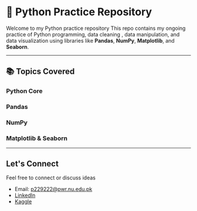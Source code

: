 # 🐍 Python Practice Repository

Welcome to my Python practice repository This repo contains my ongoing practice of Python programming, data cleaning , data manipulation, and data visualization using libraries like **Pandas**, **NumPy**, **Matplotlib**, and **Seaborn**.

---

## 📚 Topics Covered

### Python Core
### Pandas
### NumPy
### Matplotlib & Seaborn

---

## Let's Connect  
Feel free to connect or discuss ideas

- Email: p229222@pwr.nu.edu.pk  
- [LinkedIn](https://linkedin.com/in/hamza-bangash)  
- [Kaggle](https://www.kaggle.com/hamzabangash1)



